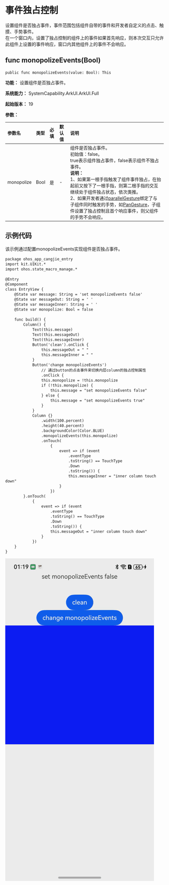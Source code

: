 # 事件独占控制

设置组件是否独占事件，事件范围包括组件自带的事件和开发者自定义的点击、触摸、手势事件。<br />
在一个窗口内，设置了独占控制的组件上的事件如果首先响应，则本次交互只允许此组件上设置的事件响应，窗口内其他组件上的事件不会响应。

## func monopolizeEvents(Bool)

```cangjie
public func monopolizeEvents(value: Bool): This
```

**功能：** 设置组件是否独占事件。

**系统能力：** SystemCapability.ArkUI.ArkUI.Full

**起始版本：** 19

**参数：**

|参数名|类型|必填|默认值|说明|
|:---|:---|:---|:---|:---|
|monopolize|Bool|是|-|组件是否独占事件。<br /> 初始值：false。<br /> true表示组件独占事件，false表示组件不独占事件。<br /> **说明：** <br /> 1、如果第一根手指触发了组件事件独占，在抬起前又按下了一根手指，则第二根手指的交互继续处于组件独占状态，依次类推。<br /> 2、如果开发者通过[parallelGesture](./cj-universal-gesture-bind.md#绑定手势方法)绑定了与子组件同时触发的手势，如[PanGesture](./cj-universal-gesture-pangesture.md#pangesture)，子组件设置了独占控制且首个响应事件，则父组件的手势不会响应。|

## 示例代码

该示例通过配置monopolizeEvents实现组件是否独占事件。

```cangjie
package ohos_app_cangjie_entry
import kit.UIKit.*
import ohos.state_macro_manage.*

@Entry
@Component
class EntryView {
    @State var message: String = 'set monopolizeEvents false'
    @State var messageOut: String = ' '
    @State var messageInner: String = ' '
    @State var monopolize: Bool = false

    func build() {
        Column() {
            Text(this.message)
            Text(this.messageOut)
            Text(this.messageInner)
            Button('clean').onClick {
                this.messageOut = " "
                this.messageInner = " "
            }
            Button('change monopolizeEvents')
                // 通过button的点击事件来切换内层column的独占控制属性
                .onClick {
                this.monopolize = !this.monopolize
                if (!this.monopolize) {
                    this.message = "set monopolizeEvents false"
                } else {
                    this.message = "set monopolizeEvents true"
                }
            }
            Column {}
                .width(100.percent)
                .height(40.percent)
                .backgroundColor(Color.BLUE)
                .monopolizeEvents(this.monopolize)
                .onTouch(
                    {
                        event => if (event
                            .eventType
                            .toString() == TouchType
                            .Down
                            .toString()) {
                            this.messageInner = "inner column touch down"
                        }
                    })
        }.onTouch(
            {
                event => if (event
                    .eventType
                    .toString() == TouchType
                    .Down
                    .toString()) {
                    this.messageOut = "inner column touch down"
                }
            })
    }
}
```

![monopolizeEvents](figures/monopolizeEvents.gif)

